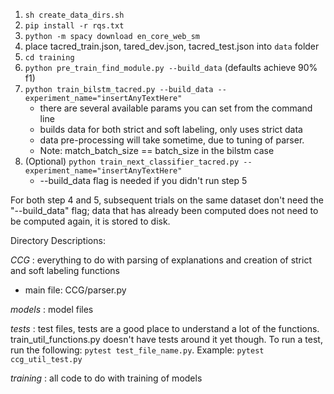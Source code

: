 1. `sh create_data_dirs.sh`
2. `pip install -r rqs.txt`
3. `python -m spacy download en_core_web_sm`
4. place tacred_train.json, tared_dev.json, tacred_test.json into `data` folder
5. `cd training`
6. `python pre_train_find_module.py --build_data` (defaults achieve 90% f1)
7. `python train_bilstm_tacred.py --build_data --experiment_name="insertAnyTextHere"`
    * there are several available params you can set from the command line
    * builds data for both strict and soft labeling, only uses strict data
    * data pre-processing will take sometime, due to tuning of parser.
    * Note: match_batch_size == batch_size in the bilstm case
8. (Optional) `python train_next_classifier_tacred.py --experiment_name="insertAnyTextHere"`
    * --build_data flag is needed if you didn't run step 5

For both step 4 and 5, subsequent trials on the same dataset don't need the "--build_data" flag; data that has already been computed does not need to be computed again, it is stored to disk.

Directory Descriptions:

*CCG* : everything to do with parsing of explanations and creation of strict and soft labeling functions
* main file: CCG/parser.py

*models* : model files

*tests* : test files, tests are a good place to understand a lot of the functions. train_util_functions.py doesn't have tests around it yet though. To run a test, run the following: `pytest test_file_name.py`. Example: `pytest ccg_util_test.py`

*training* : all code to do with training of models